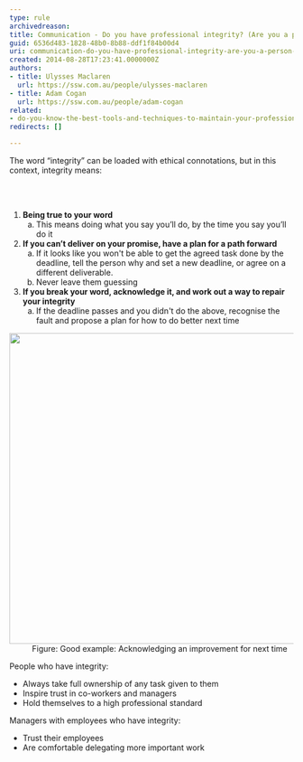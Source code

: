```yaml
---
type: rule
archivedreason: 
title: Communication - Do you have professional integrity? (Are you a person of your word?)
guid: 6536d483-1828-48b0-8b88-ddf1f84b00d4
uri: communication-do-you-have-professional-integrity-are-you-a-person-of-your-word
created: 2014-08-28T17:23:41.0000000Z
authors:
- title: Ulysses Maclaren
  url: https://ssw.com.au/people/ulysses-maclaren
- title: Adam Cogan
  url: https://ssw.com.au/people/adam-cogan
related:
- do-you-know-the-best-tools-and-techniques-to-maintain-your-professional-integrity
redirects: []

---
```



<p>​The word “integrity” can be loaded with ethical connotations, but in this context, integrity means&#58;</p>
<br><excerpt class='endintro'></excerpt><br>
<ol class="ol1"><li class="li2">
      <strong>​Being true to your word</strong>
      <ol style="list-style-type&#58;lower-alpha;"><li>This means doing what you say you’ll&#160;do, by the time you say you’ll do it</li></ol></li><li>
      <strong>If you can’t deliver on your promise, have a plan for a path forward</strong>
      <ol style="list-style-type&#58;lower-alpha;"><li>If it looks like you won't be able to&#160;get the agreed task done by the deadline, tell the person why and set a new deadline, or agree on a different deliverable.&#160;</li><li class="li2">Never leave them guessing</li></ol></li><li class="li2">
      <strong>If you break your word, acknowledge it, and work out a way to repair your integrity</strong>
      <ol style="list-style-type&#58;lower-alpha;"><li>​If the deadline passes and you didn't do the above,&#160;recognise the fault and propose a plan for how to do better ​next time</li></ol></li></ol><dl class="goodImage"><dt>
      <img src="/Management/Rules-to-Better-Software-Consultants-Working-in-a-Team/PublishingImages/improve.png" alt="" style="width&#58;550px;" />
   </dt><dd>Figure&#58; Good example&#58; Acknowledging an improvement for next time</dd></dl><p>People who have integrity&#58;</p><ul class="ul1"><li class="li2">Always take full ownership of any task given to them</li><li class="li2">Inspire trust in co-workers and managers</li><li class="li2">Hold themselves to a high professional standard</li></ul><p class="p1">Managers&#160;with employees who have integrity&#58;​</p><ul class="ul1"><li class="li2">Trust their employees</li><li class="li2">Are comfortable delegating more important work</li></ul>


